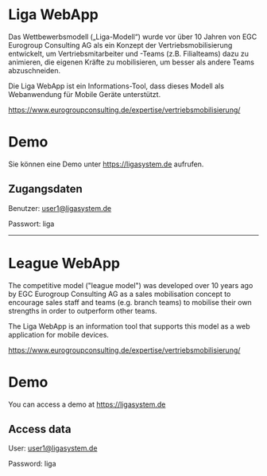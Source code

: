 # Liga WebApp
Das Wettbewerbsmodell („Liga-Modell“) wurde vor über 10 Jahren von EGC Eurogroup Consulting AG als ein Konzept der Vertriebsmobilisierung entwickelt, um Vertriebsmitarbeiter und -Teams (z.B. Filialteams) dazu zu animieren, die eigenen Kräfte zu mobilisieren, um besser als andere Teams abzuschneiden.

Die Liga WebApp ist ein Informations-Tool, dass dieses Modell als Webanwendung für Mobile Geräte unterstützt.

https://www.eurogroupconsulting.de/expertise/vertriebsmobilisierung/

# Demo
Sie können eine Demo unter https://ligasystem.de aufrufen.
## Zugangsdaten
Benutzer: user1@ligasystem.de

Passwort: liga

---------

# League WebApp
The competitive model ("league model") was developed over 10 years ago by EGC Eurogroup Consulting AG as a sales mobilisation concept to encourage sales staff and teams (e.g. branch teams) to mobilise their own strengths in order to outperform other teams.

The Liga WebApp is an information tool that supports this model as a web application for mobile devices.

https://www.eurogroupconsulting.de/expertise/vertriebsmobilisierung/

# Demo
You can access a demo at https://ligasystem.de
## Access data
User: user1@ligasystem.de

Password: liga

